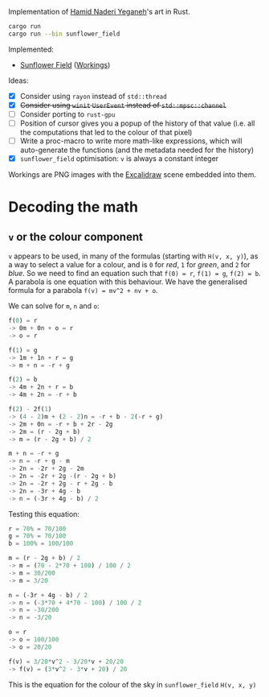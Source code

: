 Implementation of [Hamid Naderi Yeganeh](https://x.com/naderi_yeganeh)'s art in Rust.

```sh
cargo run
cargo run --bin sunflower_field
```

Implemented:

- [Sunflower Field](https://x.com/naderi_yeganeh/status/1858455441782534161) ([Workings](./workings/sunflower_field.png))

Ideas:

- [x] Consider using `rayon` instead of `std::thread`
- [x] ~~Consider using `winit` `UserEvent` instead of `std::mpsc::channel`~~
- [ ] Consider porting to `rust-gpu`
- [ ] Position of cursor gives you a popup of the history of that value (i.e. all the computations that led to the colour of that pixel)
- [ ] Write a proc-macro to write more math-like expressions, which will auto-generate the functions (and the metadata needed for the history)
- [x] `sunflower_field` optimisation: `v` is always a constant integer

Workings are PNG images with the [Excalidraw](https://excalidraw.com) scene embedded into them.

# Decoding the math

## `v` or the colour component

`v` appears to be used, in many of the formulas (starting with `H(v, x, y)`), as a way to select a value for a colour, and is `0` for _red_, `1` for _green_, and `2` for _blue_.
So we need to find an equation such that `f(0) = r`, `f(1) = g`, `f(2) = b`.
A parabola is one equation with this behaviour.
We have the generalised formula for a parabola `f(v) = mv^2 + nv + o`.

We can solve for `m`, `n` and `o`:

```rs
f(0) = r
-> 0m + 0n + o = r
-> o = r

f(1) = g
-> 1m + 1n + r = g
-> m + n = -r + g

f(2) = b
-> 4m + 2n + r = b
-> 4m + 2n = -r + b

f(2) - 2f(1)
-> (4 - 2)m + (2 - 2)n = -r + b - 2(-r + g)
-> 2m + 0n = -r + b + 2r - 2g
-> 2m = (r - 2g + b)
-> m = (r - 2g + b) / 2

m + n = -r + g
-> n = -r + g - m
-> 2n = -2r + 2g - 2m
-> 2n = -2r + 2g -(r - 2g + b)
-> 2n = -2r + 2g - r + 2g - b
-> 2n = -3r + 4g - b
-> n = (-3r + 4g - b) / 2
```

Testing this equation:

```rs
r = 70% = 70/100
g = 70% = 70/100
b = 100% = 100/100

m = (r - 2g + b) / 2
-> m = (70 - 2*70 + 100) / 100 / 2
-> m = 30/200
-> m = 3/20

n = (-3r + 4g - b) / 2
-> n = (-3*70 + 4*70 - 100) / 100 / 2
-> n = -30/200
-> n = -3/20

o = r
-> o = 100/100
-> o = 20/20

f(v) = 3/20*v^2 - 3/20*v + 20/20
-> f(v) = (3*v^2 - 3*v + 20) / 20
```

This is the equation for the colour of the sky in `sunflower_field` `H(v, x, y)`
